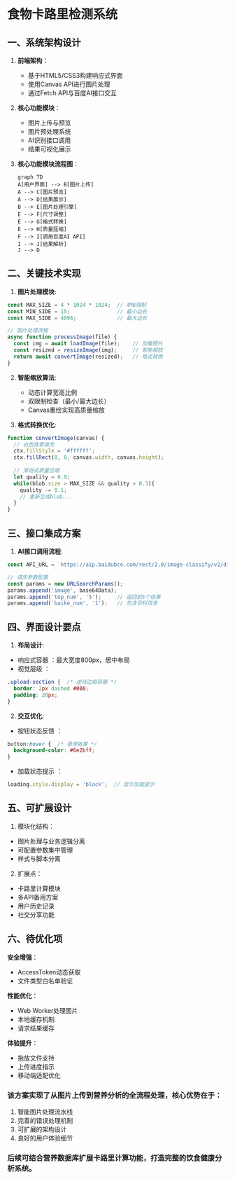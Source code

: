 # 食物卡路里检测系统

## 一、系统架构设计

1. **前端架构**：
   - 基于HTML5/CSS3构建响应式界面
   - 使用Canvas API进行图片处理
   - 通过Fetch API与百度AI接口交互

2. **核心功能模块**：
   - 图片上传与预览
   - 图片预处理系统
   - AI识别接口调用
   - 结果可视化展示

3. **核心功能模块流程图**：
   ```mermaid
   graph TD
   A[用户界面] --> B[图片上传]
   A --> C[图片预览]
   A --> D[结果展示]
   B --> E[图片处理引擎]
   E --> F[尺寸调整]
   E --> G[格式转换]
   E --> H[质量压缩]
   F --> I[调用百度AI API]
   I --> J[结果解析]
   J --> D
   ```

## 二、关键技术实现

1. **图片处理模块**:
```javascript
const MAX_SIZE = 4 * 1024 * 1024;  // 4MB限制
const MIN_SIDE = 15;               // 最小边长
const MAX_SIDE = 4096;             // 最大边长

// 图片处理流程
async function processImage(file) {
  const img = await loadImage(file);    // 加载图片
  const resized = resizeImage(img);     // 智能缩放
  return await convertImage(resized);   // 格式转换
}
```

2. **智能缩放算法**:
    - 动态计算宽高比例
    - 双限制检查（最小/最大边长）
    - Canvas重绘实现高质量缩放

3. **格式转换优化**:
```javascript
function convertImage(canvas) {
  // 白色背景填充
  ctx.fillStyle = '#ffffff';
  ctx.fillRect(0, 0, canvas.width, canvas.height);
  
  // 渐进式质量压缩
  let quality = 0.9;
  while(blob.size > MAX_SIZE && quality > 0.3){
    quality -= 0.1;
    // 重新生成blob...
  }
}
```

## 三、接口集成方案
1. **AI接口调用流程**:
```javascript
const API_URL = `https://aip.baidubce.com/rest/2.0/image-classify/v2/dish`;

// 请求参数配置
const params = new URLSearchParams();
params.append('image', base64Data);
params.append('top_num', '5');     // 返回前5个结果
params.append('baike_num', '1');   // 包含百科信息
```

## 四、界面设计要点
1. **布局设计**:
- 响应式容器 ：最大宽度800px，居中布局
- 视觉层级 ：
```css
.upload-section {  /* 虚线边框容器 */
  border: 2px dashed #000;
  padding: 20px;
}
```

2. **交互优化**:
- 按钮状态反馈 ：
```css
button:hover {  /* 悬停效果 */
  background-color: #6e2bff;
}
```

- 加载状态提示 ：
```javascript
loading.style.display = 'block';  // 显示加载提示
```

## 五、可扩展设计
1. 模块化结构：
  - 图片处理与业务逻辑分离
  - 可配置参数集中管理
  - 样式与脚本分离

2. 扩展点：
  - 卡路里计算模块
  - 多API备用方案
  - 用户历史记录
  - 社交分享功能

## 六、待优化项
**安全增强**：

  - AccessToken动态获取
  - 文件类型白名单验证

**性能优化**：

  - Web Worker处理图片
  - 本地缓存机制
  - 请求结果缓存

**体验提升**：

  - 拖放文件支持
  - 上传进度指示
  - 移动端适配优化


### 该方案实现了从图片上传到营养分析的全流程处理，核心优势在于：
1. 智能图片处理流水线
2. 完善的错误处理机制
3. 可扩展的架构设计
4. 良好的用户体验细节

### 后续可结合营养数据库扩展卡路里计算功能，打造完整的饮食健康分析系统。 ###
